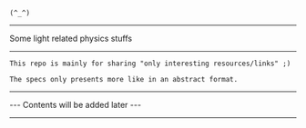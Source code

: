 ```
(^_^)
```
***
Some light related physics stuffs
***
```
This repo is mainly for sharing "only interesting resources/links" ;)

The specs only presents more like in an abstract format.
```
***
--- Contents will be added later ---
***
